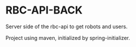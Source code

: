 # RBC-API-BACK

Server side of the rbc-api to get robots and users.

Project using maven, initialized by spring-initializer.